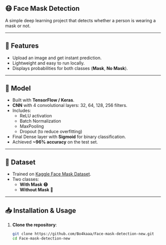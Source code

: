 ## 😷 Face Mask Detection
A simple deep learning project that detects whether a person is wearing a mask or not.

---

## 🚀 Features
- Upload an image and get instant prediction.  
- Lightweight and easy to run locally.  
- Displays probabilities for both classes (**Mask**, **No Mask**).  

---

## 🧠 Model
- Built with **TensorFlow / Keras**.  
- **CNN** with 4 convolutional layers: 32, 64, 128, 256 filters.  
- Includes:  
  - ReLU activation  
  - Batch Normalization  
  - MaxPooling  
  - Dropout (to reduce overfitting)  
- Final Dense layer with **Sigmoid** for binary classification.  
- Achieved **~96% accuracy** on the test set.  

---

## 📂 Dataset
- Trained on [Kaggle Face Mask Dataset](https://www.kaggle.com/datasets/omkargurav/face-mask-dataset).  
- Two classes:  
  - **With Mask 😷**  
  - **Without Mask 🙂**  

---

## 📥 Installation & Usage

1. **Clone the repository**:
   ```bash
   git clone https://github.com/Bo4kaaa/Face-mask-detection-new.git
   cd Face-mask-detection-new

